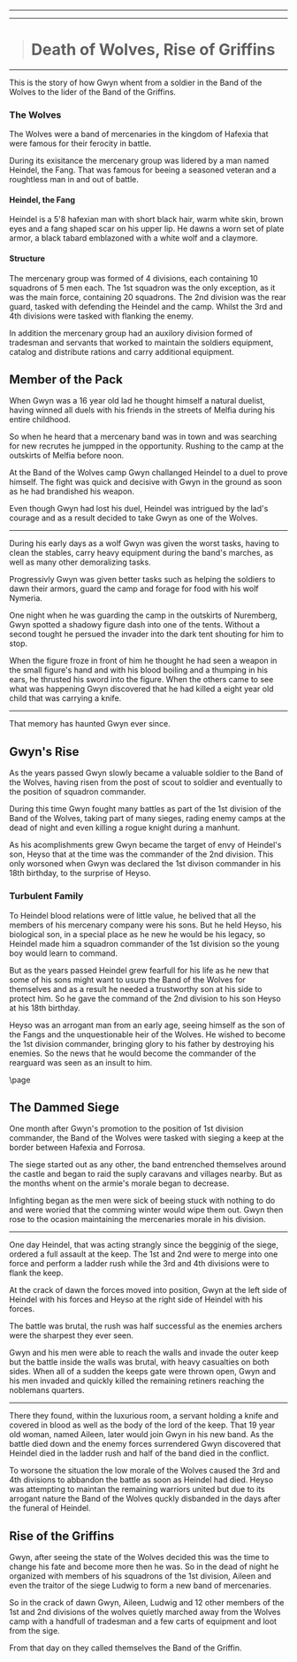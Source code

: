 ___
___
> # Death of Wolves, Rise of Griffins
___
This is the story of how Gwyn whent from a soldier in the Band of the Wolves to the lider of the Band of the Griffins.

### The Wolves
The Wolves were a band of mercenaries in the kingdom of Hafexia that were famous for their ferocity in battle.

During its exisitance the mercenary group was lidered by a man named Heindel, the Fang. That was famous for beeing a seasoned veteran and a roughtless man in and out of battle.

#### Heindel, the Fang
Heindel is a 5'8 hafexian man with short black hair, warm white skin, brown eyes and a fang shaped scar on his upper lip. He dawns a worn set of plate armor, a black tabard emblazoned with a white wolf and a claymore.

#### Structure
The mercenary group was formed of 4 divisions, each containing 10 squadrons of 5 men each. The 1st squadron was the only exception, as it was the main force, containing 20 squadrons. The 2nd division was the rear guard, tasked with defending the Heindel and the camp. Whilst the 3rd and 4th divisions were tasked with flanking the enemy.

In addition the mercenary group had an auxilory division formed of tradesman and servants that worked to maintain the soldiers equipment, catalog and distribute rations and carry additional equipment.


## Member of the Pack
When Gwyn was a 16 year old lad he thought himself a natural duelist, having winned all duels with his friends in the streets of Melfia during his entire childhood.

So when he heard that a mercenary band was in town and was searching for new recrutes he jumpped in the opportunity. Rushing to the camp at the outskirts of Melfia before noon.

At the Band of the Wolves camp Gwyn challanged Heindel to a duel to prove himself. The fight was quick and decisive with Gwyn in the ground as soon as he had brandished his weapon.

Even though Gwyn had lost his duel, Heindel was intrigued by the lad's courage and as a result decided to take Gwyn as one of the Wolves.

___
During his early days as a wolf Gwyn was given the worst tasks, having to clean the stables, carry heavy equipment during the band's marches, as well as many other demoralizing tasks.

Progressivly Gwyn was given better tasks such as helping the soldiers to dawn their armors, guard the camp and forage for food with his wolf Nymeria.

One night when he was guarding the camp in the outskirts of Nuremberg, Gwyn spotted a shadowy figure dash into one of the tents. Without a second tought he persued the invader into the dark tent shouting for him to stop.

When the figure froze in front of him he thought he had seen a weapon in the small figure's hand and with his blood boiling and a thumping in his ears, he thrusted his sword into the figure. When the others came to see what was happening Gwyn discovered that he had killed a eight year old child that was carrying a knife.
___
That memory has haunted Gwyn ever since.


## Gwyn's Rise
As the years passed Gwyn slowly became a valuable soldier to the Band of the Wolves, having risen from the post of scout to soldier and eventually to the position of squadron commander.

During this time Gwyn fought many battles as part of the 1st division of the Band of the Wolves, taking part of many sieges, rading enemy camps at the dead of night and even killing a rogue knight during a manhunt.

As his acomplishments grew Gwyn became the target of envy of Heindel's son, Heyso that at the time was the commander of the 2nd division. This only worsoned when Gwyn was declared the 1st divison commander in his 18th birthday, to the surprise of Heyso.

### Turbulent Family
To Heindel blood relations were of little value, he belived that all the members of his mercenary company were his sons. But he held Heyso, his biological son, in a special place as he new he would be his legacy, so Heindel made him a squadron commander of the 1st division so the young boy would learn to command.

But as the years passed Heindel grew fearfull for his life as he new that some of his sons might want to usurp the Band of the Wolves for themselves and as a result he needed a trustworthy son at his side to protect him. So he gave the command of the 2nd division to his son Heyso at his 18th birthday.

Heyso was an arrogant man from an early age, seeing himself as the son of the Fangs and the unquestionable heir of the Wolves. He wished to become the 1st division commander, bringing glory to his father by destroying his enemies. So the news that he would become the commander of the rearguard was seen as an insult to him.   

\page

## The Dammed Siege
One month after Gwyn's promotion to the position of 1st division commander, the Band of the Wolves were tasked with sieging a keep at the border between Hafexia and Forrosa.

The siege started out as any other, the band entrenched themselves around the castle and began to raid the suply caravans and villages nearby. But as the months whent on the armie's morale began to decrease.

Infighting began as the men were sick of beeing stuck with nothing to do and were woried that the comming winter would wipe them out. Gwyn then rose to the ocasion maintaining the mercenaries morale in his division.

___
One day Heindel, that was acting strangly since the begginig of the siege, ordered a full assault at the keep. The 1st and 2nd were to merge into one force and perform a ladder rush while the 3rd and 4th divisions were to flank the keep.

At the crack of dawn the forces moved into position, Gwyn at the left side of Heindel with his forces and Heyso at the right side of Heindel with his forces.

The battle was brutal, the rush was half successful as the enemies archers were the sharpest they ever seen.

Gwyn and his men were able to reach the walls and invade the outer keep but the battle inside the walls was brutal, with heavy casualties on both sides. When all of a sudden the keeps gate were thrown open, Gwyn and his men invaded and quickly killed the remaining retiners reaching the noblemans quarters.
___
There they found, within the luxurious room, a servant holding a knife and covered in blood as well as the body of the lord of the keep. That 19 year old woman, named Aileen, later would join Gwyn in his new band. As the battle died down and the enemy forces surrendered Gwyn discovered that Heindel died in the ladder rush and half of the band died in the conflict.

To worsone the situation the low morale of the Wolves caused the 3rd and 4th divisions to abbandon the battle as soon as Heindel had died. Heyso was attempting to maintan the remaining warriors united but due to its arrogant nature the Band of the Wolves quckly disbanded in the days after the funeral of Heindel.

## Rise of the Griffins
Gwyn, after seeing the state of the Wolves decided this was the time to change his fate and become more then he was. So in the dead of night he organized with members of his squadrons of the 1st division, Aileen and even the traitor of the siege Ludwig to form a new band of mercenaries.

So in the crack of dawn Gwyn, Aileen, Ludwig and 12 other members of the 1st and 2nd divisions of the wolves quietly marched away from the Wolves camp with a handfull of tradesman and a few carts of equipment and loot from the sige.

From that day on they called themselves the Band of the Griffin.


